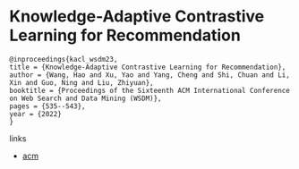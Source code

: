 # Knowledge-Adaptive Contrastive Learning for Recommendation

```
@inproceedings{kacl_wsdm23,
title = {Knowledge-Adaptive Contrastive Learning for Recommendation},
author = {Wang, Hao and Xu, Yao and Yang, Cheng and Shi, Chuan and Li, Xin and Guo, Ning and Liu, Zhiyuan},
booktitle = {Proceedings of the Sixteenth ACM International Conference on Web Search and Data Mining (WSDM)},
pages = {535--543},
year = {2022}
}
```

links
- [acm](https://dl.acm.org/doi/10.1145/3539597.3570483)
